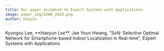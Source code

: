 ```yaml
---
title: Our paper accepted to Expert Systems with Applications.
image: paper_img/ESWA_2025.png
author: haeyun
---
```


Kyungsu Lee<sup>*</sup>, **Haeyun Lee<sup>*</sup>**, Jae Youn Hwang, "SoN: Selective Optimal Network for Smartphone-based Indoor Localization in Real-time", Expert Systems with Applications
